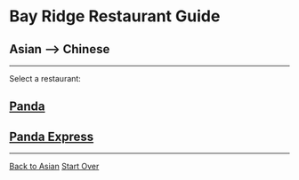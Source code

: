 # Bay Ridge Restaurant Guide
## Asian --> Chinese
---
Select a restaurant:
## [Panda](https://www.pandabrooklyn.com/)
## [Panda Express](https://www.pandaexpress.com/)
---
[Back to Asian](asian/asian.md)
[Start Over](../home.md)
